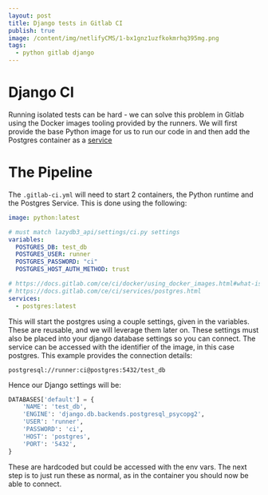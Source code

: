 ```yaml
---
layout: post
title: Django tests in Gitlab CI
publish: true
image: /content/img/netlifyCMS/1-bx1gnz1uzfkokmrhq395mg.png
tags:
  - python gitlab django
---
```

# Django CI
Running isolated tests can be hard - we can solve this problem in Gitlab using the Docker images tooling provided by the runners. We will first provide the base Python image for us to run our code in and then add the Postgres container as a [service](https://docs.gitlab.com/ce/ci/docker/using_docker_images.html#how-services-are-linked-to-the-job)

# The Pipeline
The `.gitlab-ci.yml` will need to start 2 containers, the Python runtime and the Postgres Service. This is done using the following:

```yaml
image: python:latest

# must match lazydb3_api/settings/ci.py settings
variables:
  POSTGRES_DB: test_db
  POSTGRES_USER: runner
  POSTGRES_PASSWORD: "ci"
  POSTGRES_HOST_AUTH_METHOD: trust

# https://docs.gitlab.com/ce/ci/docker/using_docker_images.html#what-is-a-service
# https://docs.gitlab.com/ce/ci/services/postgres.html
services:
  - postgres:latest
```

This will start the postgres using a couple settings, given in the variables. These are reusable, and we will leverage them later on. These settings must also be placed into your django database settings so you can connect. The service can be accessed with the identifier of the image, in this case postgres. This example provides the connection details:

```
postgresql://runner:ci@postgres:5432/test_db
```

Hence our Django settings will be:

```python
DATABASES['default'] = {
    'NAME': 'test_db',
    'ENGINE': 'django.db.backends.postgresql_psycopg2',
    'USER': 'runner',
    'PASSWORD': 'ci',
    'HOST': 'postgres',
    'PORT': '5432',
}
```

These are hardcoded but could be accessed with the env vars. The next step is to just run these as normal, as in the container you should now be able to connect.

